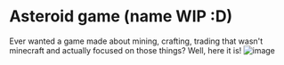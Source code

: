 # Asteroid game (name WIP :D)
Ever wanted a game made about mining, crafting, trading that wasn't minecraft and actually focused on those things?
Well, here it is!
![image](https://user-images.githubusercontent.com/70266908/192331352-2b79ada3-c5c6-4d27-a2bc-43bebc9de8a7.png)
